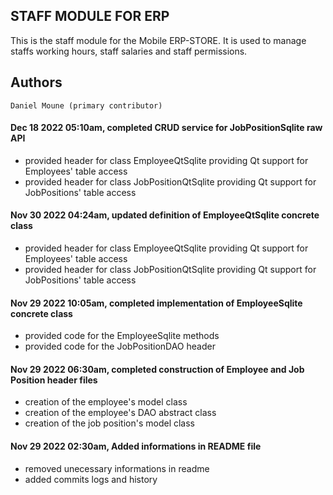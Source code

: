 ## STAFF MODULE FOR ERP

This is the staff module for the Mobile ERP-STORE. 
It is used to manage staffs working hours, staff salaries and staff permissions.

## Authors

    Daniel Moune (primary contributor)

#### Dec 18 2022 05:10am, completed CRUD service for JobPositionSqlite raw API
   - provided header for class EmployeeQtSqlite providing Qt support for Employees' table access 
   - provided header for class JobPositionQtSqlite providing Qt support for JobPositions' table access

#### Nov 30 2022 04:24am, updated definition of EmployeeQtSqlite concrete class
   - provided header for class EmployeeQtSqlite providing Qt support for Employees' table access 
   - provided header for class JobPositionQtSqlite providing Qt support for JobPositions' table access

#### Nov 29 2022 10:05am, completed implementation of EmployeeSqlite concrete class
   - provided code for the EmployeeSqlite methods
   - provided code for the JobPositionDAO header

#### Nov 29 2022 06:30am, completed construction of Employee and Job Position header files
   - creation of the employee's model class
   - creation of the employee's DAO abstract class
   - creation of the job position's model class

#### Nov 29 2022 02:30am, Added informations in README file
   - removed unecessary informations in readme
   - added commits logs and history
